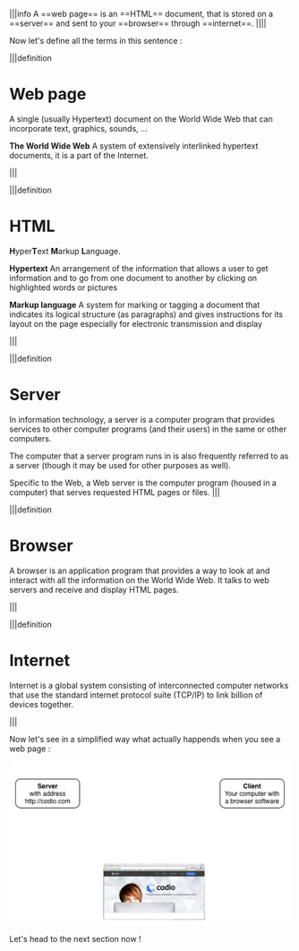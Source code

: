 
|||info
A ==web page== is an ==HTML== document, that is stored on a ==server== and sent to your ==browser== through ==internet==.
||||

Now let's define all the terms in this sentence :

|||definition
# Web page
A single (usually Hypertext) document on the World Wide Web that can incorporate text, graphics, sounds, ...

**The World Wide Web**
A system of extensively interlinked hypertext documents, it is a part of the Internet.

|||

|||definition
# HTML
**H**yper**T**ext **M**arkup **L**anguage.

**Hypertext**
An arrangement of the information that allows a user to get information and to go from one document to another by clicking on highlighted words or pictures

**Markup language**
A system for marking or tagging a document that indicates its logical structure (as paragraphs) and gives instructions for its layout on the page especially for electronic transmission and display


|||



|||definition
# Server

In information technology, a server is a computer program that provides services to other computer programs (and their users) in the same or other computers.

The computer that a server program runs in is also frequently referred to as a server (though it may be used for other purposes as well).

Specific to the Web, a Web server is the computer program (housed in a computer) that serves requested HTML pages or files.
|||

|||definition
# Browser
A browser is an application program that provides a way to look at and interact with all the information on the World Wide Web.
It talks to web servers and receive and display HTML pages.

|||

|||definition
# Internet

Internet is a global system consisting of interconnected computer networks that use the standard internet protocol suite (TCP/IP) to link billion of devices together.

|||

Now let's see in a simplified way what actually happends when you see a web page : 

![](.guides/img/anatomy_web_request.png)

Let's head to the next section now !

